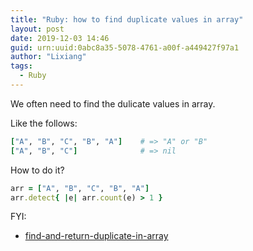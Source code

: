 ```yaml
---
title: "Ruby: how to find duplicate values in array"
layout: post
date: 2019-12-03 14:46
guid: urn:uuid:0abc8a35-5078-4761-a00f-a449427f97a1
author: "Lixiang"
tags:
  - Ruby
---
```


We often need to find the dulicate values in array.

Like the follows:

```ruby
["A", "B", "C", "B", "A"]    # => "A" or "B"
["A", "B", "C"]              # => nil
```

How to do it?

```ruby
arr = ["A", "B", "C", "B", "A"]
arr.detect{ |e| arr.count(e) > 1 }
```

FYI:

- [find-and-return-duplicate-in-array](https://stackoverflow.com/questions/8921999/ruby-how-to-find-and-return-a-duplicate-value-in-array)
